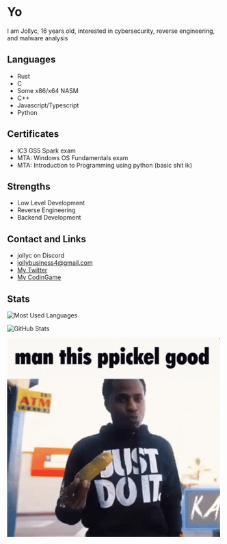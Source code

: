 
# Yo
I am Jollyc, 16 years old, interested in cybersecurity, reverse engineering, and malware analysis

## Languages
- Rust
- C
- Some x86/x64 NASM
- C++
- Javascript/Typescript
- Python

## Certificates 
- IC3 GS5 Spark exam
- MTA: Windows OS Fundamentals exam
- MTA: Introduction to Programming using python
(basic shit ik)

## Strengths
- Low Level Development
- Reverse Engineering
- Backend Development

## Contact and Links
- jollyc on Discord
- [jollybusiness4@gmail.com](mailto:jollybusiness4@gmail.com)
- [My Twitter](https://twitter.com/Jollycistaken)
- [My CodinGame](https://www.codingame.com/profile/bb18a3d71f3e7bf67799122942135d383027255)

## Stats
![Most Used Languages](https://github-readme-stats.vercel.app/api/top-langs/?username=Jollycistaken&theme=dracula&layout=default)

![GitHub Stats](https://github-readme-stats.vercel.app/api?username=Jollycistaken&count_private=false&show_icons=true&theme=dracula)

<img src="kasher-quon-ppickel.gif">
